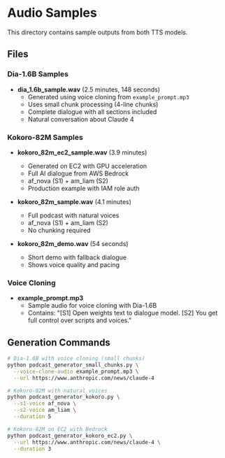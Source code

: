 # Audio Samples

This directory contains sample outputs from both TTS models.

## Files

### Dia-1.6B Samples
- **dia_1.6b_sample.wav** (2.5 minutes, 148 seconds)
  - Generated using voice cloning from `example_prompt.mp3`
  - Uses small chunk processing (4-line chunks)
  - Complete dialogue with all sections included
  - Natural conversation about Claude 4

### Kokoro-82M Samples  
- **kokoro_82m_ec2_sample.wav** (3.9 minutes)
  - Generated on EC2 with GPU acceleration
  - Full AI dialogue from AWS Bedrock
  - af_nova (S1) + am_liam (S2)
  - Production example with IAM role auth

- **kokoro_82m_sample.wav** (4.1 minutes)
  - Full podcast with natural voices
  - af_nova (S1) + am_liam (S2)
  - No chunking required
  
- **kokoro_82m_demo.wav** (54 seconds)
  - Short demo with fallback dialogue
  - Shows voice quality and pacing

### Voice Cloning
- **example_prompt.mp3**
  - Sample audio for voice cloning with Dia-1.6B
  - Contains: "[S1] Open weights text to dialogue model. [S2] You get full control over scripts and voices."

## Generation Commands

```bash
# Dia-1.6B with voice cloning (small chunks)
python podcast_generator_small_chunks.py \
  --voice-clone-audio example_prompt.mp3 \
  --url https://www.anthropic.com/news/claude-4

# Kokoro-82M with natural voices  
python podcast_generator_kokoro.py \
  --s1-voice af_nova \
  --s2-voice am_liam \
  --duration 5

# Kokoro-82M on EC2 with Bedrock
python podcast_generator_kokoro_ec2.py \
  --url https://www.anthropic.com/news/claude-4 \
  --duration 3
```